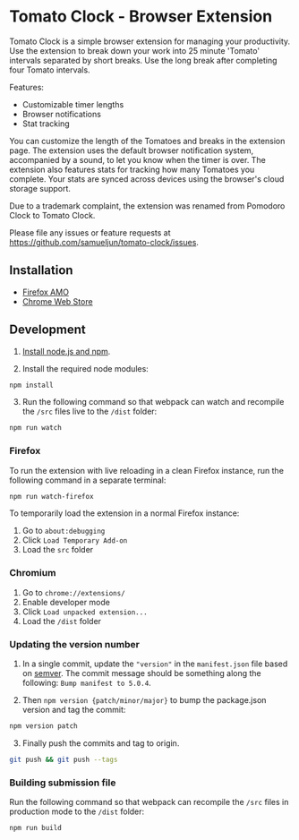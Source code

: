 # Tomato Clock - Browser Extension

Tomato Clock is a simple browser extension for managing your productivity. Use the extension to break down your work into 25 minute 'Tomato' intervals separated by short breaks. Use the long break after completing four Tomato intervals.

Features:

- Customizable timer lengths
- Browser notifications
- Stat tracking

You can customize the length of the Tomatoes and breaks in the extension page. The extension uses the default browser notification system, accompanied by a sound, to let you know when the timer is over. The extension also features stats for tracking how many Tomatoes you complete. Your stats are synced across devices using the browser's cloud storage support.

Due to a trademark complaint, the extension was renamed from Pomodoro Clock to Tomato Clock.

Please file any issues or feature requests at https://github.com/samueljun/tomato-clock/issues.

## Installation

- [Firefox AMO](https://addons.mozilla.org/en-US/firefox/addon/tomato-clock/)
- [Chrome Web Store](https://chrome.google.com/webstore/detail/tomato-clock/enemipdanmallpjakiehedcgjmibjihj)

## Development

1. [Install node.js and npm](https://docs.npmjs.com/downloading-and-installing-node-js-and-npm).

2. Install the required node modules:

```sh
npm install
```

3. Run the following command so that webpack can watch and recompile the `/src` files live to the `/dist` folder:

```sh
npm run watch
```

### Firefox

To run the extension with live reloading in a clean Firefox instance, run the following command in a separate terminal:

```sh
npm run watch-firefox
```

To temporarily load the extension in a normal Firefox instance:

1. Go to `about:debugging`
2. Click `Load Temporary Add-on`
3. Load the `src` folder

### Chromium

1. Go to `chrome://extensions/`
2. Enable developer mode
3. Click `Load unpacked extension...`
4. Load the `/dist` folder

### Updating the version number

1. In a single commit, update the `"version"` in the `manifest.json` file based on [semver](http://semver.org/). The commit message should be something along the following: `Bump manifest to 5.0.4`.

2. Then `npm version {patch/minor/major}` to bump the package.json version and tag the commit:

```sh
npm version patch
```

3. Finally push the commits and tag to origin.

```sh
git push && git push --tags
```

### Building submission file

Run the following command so that webpack can recompile the `/src` files in production mode to the `/dist` folder:

```sh
npm run build
```
